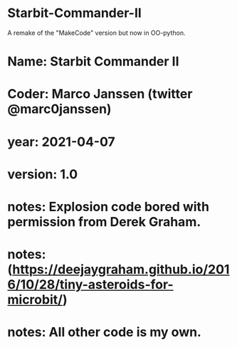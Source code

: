 # Starbit-Commander-II
A remake of the "MakeCode" version but now in OO-python.

# Name: Starbit Commander II
# Coder: Marco Janssen (twitter @marc0janssen)
# year: 2021-04-07
# version: 1.0
# notes: Explosion code bored with permission from Derek Graham.
# notes: (https://deejaygraham.github.io/2016/10/28/tiny-asteroids-for-microbit/)
# notes: All other code is my own.
